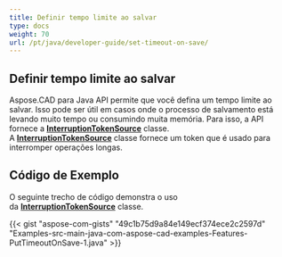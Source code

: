 ```yaml
---
title: Definir tempo limite ao salvar
type: docs
weight: 70
url: /pt/java/developer-guide/set-timeout-on-save/
---
```


## **Definir tempo limite ao salvar**

Aspose.CAD para Java API permite que você defina um tempo limite ao salvar. Isso pode ser útil em casos onde o processo de salvamento está levando muito tempo ou consumindo muita memória. Para isso, a API fornece a [**InterruptionTokenSource**](https://reference.aspose.com/cad/java/com.aspose.cad/InterruptionTokenSource) classe. A [**InterruptionTokenSource**](https://reference.aspose.com/cad/java/com.aspose.cad/InterruptionTokenSource) classe fornece um token que é usado para interromper operações longas.

## Código de Exemplo

O seguinte trecho de código demonstra o uso da [**InterruptionTokenSource**](https://reference.aspose.com/cad/java/com.aspose.cad/InterruptionTokenSource) classe.

{{< gist "aspose-com-gists" "49c1b75d9a84e149ecf374ece2c2597d" "Examples-src-main-java-com-aspose-cad-examples-Features-PutTimeoutOnSave-1.java" >}}
